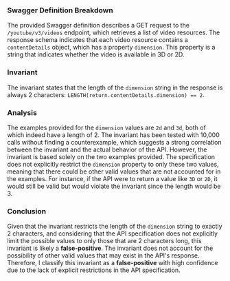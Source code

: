### Swagger Definition Breakdown
The provided Swagger definition describes a GET request to the `/youtube/v3/videos` endpoint, which retrieves a list of video resources. The response schema indicates that each video resource contains a `contentDetails` object, which has a property `dimension`. This property is a string that indicates whether the video is available in 3D or 2D.

### Invariant
The invariant states that the length of the `dimension` string in the response is always 2 characters: `LENGTH(return.contentDetails.dimension) == 2`. 

### Analysis
The examples provided for the `dimension` values are `2d` and `3d`, both of which indeed have a length of 2. The invariant has been tested with 10,000 calls without finding a counterexample, which suggests a strong correlation between the invariant and the actual behavior of the API. However, the invariant is based solely on the two examples provided. The specification does not explicitly restrict the `dimension` property to only these two values, meaning that there could be other valid values that are not accounted for in the examples. For instance, if the API were to return a value like `3D` or `2D`, it would still be valid but would violate the invariant since the length would be 3. 

### Conclusion
Given that the invariant restricts the length of the `dimension` string to exactly 2 characters, and considering that the API specification does not explicitly limit the possible values to only those that are 2 characters long, this invariant is likely a **false-positive**. The invariant does not account for the possibility of other valid values that may exist in the API's response. Therefore, I classify this invariant as a **false-positive** with high confidence due to the lack of explicit restrictions in the API specification.
